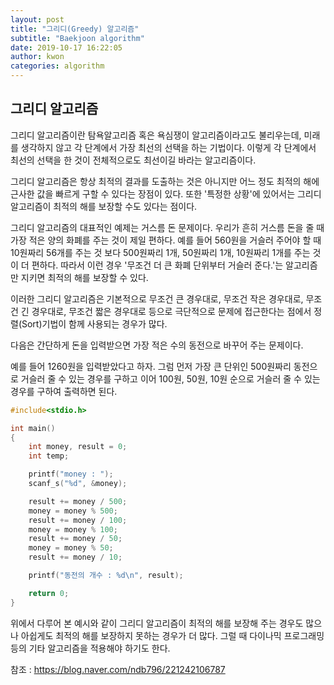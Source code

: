 ```yaml
---
layout: post
title: "그리디(Greedy) 알고리즘"
subtitle: "Baekjoon algorithm"
date: 2019-10-17 16:22:05
author: kwon
categories: algorithm
---
```

## 그리디 알고리즘
그리디 알고리즘이란 탐욕알고리즘 혹은 욕심쟁이 알고리즘이라고도 불리우는데, 미래를 생각하지 않고 각 단계에서 가장 최선의 선택을 하는 기법이다. 이렇게 각 단계에서 최선의 선택을 한 것이 전체적으로도 최선이길 바라는 알고리즘이다.

그리디 알고리즘은 항상 최적의 결과를 도출하는 것은 아니지만 어느 정도 최적의 해에 근사한 값을 빠르게 구할 수 있다는 장점이 있다. 또한 '특정한 상황'에 있어서는 그리디 알고리즘이 최적의 해를 보장할 수도 있다는 점이다.

그리디 알고리즘의 대표적인 예제는 거스름 돈 문제이다. 우리가 흔히 거스름 돈을 줄 때 가장 적은 양의 화폐를 주는 것이 제일 편하다. 예를 들어 560원을 거슬러 주어야 할 때 10원짜리 56개를 주는 것 보다 500원짜리 1개, 50원짜리 1개, 10원짜리 1개를 주는 것이 더 편하다. 따라서 이런 경우 '무조건 더 큰 화폐 단위부터 거슬러 준다.'는 알고리즘만 지키면 최적의 해를 보장할 수 있다.

이러한 그리디 알고리즘은 기본적으로 무조건 큰 경우대로, 무조건 작은 경우대로, 무조건 긴 경우대로, 무조건 짧은 경우대로 등으로 극단적으로 문제에 접근한다는 점에서 정렬(Sort)기법이 함께 사용되는 경우가 많다.

다음은 간단하게 돈을 입력받으면 가장 적은 수의 동전으로 바꾸어 주는 문제이다.

예를 들어 1260원을 입력받았다고 하자. 그럼 먼저 가장 큰 단위인 500원짜리 동전으로 거슬러 줄 수 있는 경우를 구하고 이어 100원, 50원, 10원 순으로 거슬러 줄 수 있는 경우를 구하여 출력하면 된다.

```c
#include<stdio.h>

int main()
{
	int money, result = 0;
	int temp;

	printf("money : ");
	scanf_s("%d", &money);

	result += money / 500;
	money = money % 500;
	result += money / 100;
	money = money % 100;
	result += money / 50;
	money = money % 50;
	result += money / 10;

	printf("동전의 개수 : %d\n", result);

	return 0;
}
```

위에서 다루어 본 예시와 같이 그리디 알고리즘이 최적의 해를 보장해 주는 경우도 많으나 아쉽게도 최적의 해를 보장하지 못하는 경우가 더 많다. 그럴 때 다이나믹 프로그래밍 등의 기타 알고리즘을 적용해야 하기도 한다.


참조 : <https://blog.naver.com/ndb796/221242106787>
